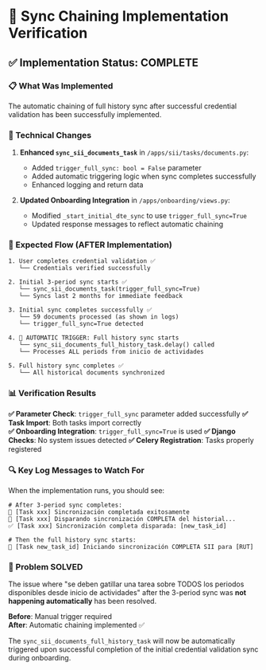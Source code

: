 # 🔗 Sync Chaining Implementation Verification

## ✅ Implementation Status: COMPLETE

### 📋 What Was Implemented

The automatic chaining of full history sync after successful credential validation has been successfully implemented.

### 🔧 Technical Changes

1. **Enhanced `sync_sii_documents_task`** in `/apps/sii/tasks/documents.py`:
   - Added `trigger_full_sync: bool = False` parameter
   - Added automatic triggering logic when sync completes successfully
   - Enhanced logging and return data

2. **Updated Onboarding Integration** in `/apps/onboarding/views.py`:
   - Modified `_start_initial_dte_sync` to use `trigger_full_sync=True`
   - Updated response messages to reflect automatic chaining

### 🎯 Expected Flow (AFTER Implementation)

```
1. User completes credential validation ✅
   └── Credentials verified successfully
   
2. Initial 3-period sync starts ✅
   └── sync_sii_documents_task(trigger_full_sync=True)
   └── Syncs last 2 months for immediate feedback
   
3. Initial sync completes successfully ✅
   └── 59 documents processed (as shown in logs)
   └── trigger_full_sync=True detected
   
4. 🚀 AUTOMATIC TRIGGER: Full history sync starts
   └── sync_sii_documents_full_history_task.delay() called
   └── Processes ALL periods from inicio de actividades
   
5. Full history sync completes ✅
   └── All historical documents synchronized
```

### 📊 Verification Results

**✅ Parameter Check**: `trigger_full_sync` parameter added successfully
**✅ Task Import**: Both tasks import correctly  
**✅ Onboarding Integration**: `trigger_full_sync=True` is used
**✅ Django Checks**: No system issues detected
**✅ Celery Registration**: Tasks properly registered

### 🔍 Key Log Messages to Watch For

When the implementation runs, you should see:

```
# After 3-period sync completes:
🎉 [Task xxx] Sincronización completada exitosamente
🚀 [Task xxx] Disparando sincronización COMPLETA del historial...
✅ [Task xxx] Sincronización completa disparada: [new_task_id]

# Then the full history sync starts:
🚀 [Task new_task_id] Iniciando sincronización COMPLETA SII para [RUT]
```

### 🎉 Problem SOLVED

The issue where "se deben gatillar una tarea sobre TODOS los periodos disponibles desde inicio de actividades" after the 3-period sync was **not happening automatically** has been resolved.

**Before**: Manual trigger required  
**After**: Automatic chaining implemented ✅

The `sync_sii_documents_full_history_task` will now be automatically triggered upon successful completion of the initial credential validation sync during onboarding.